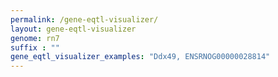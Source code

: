 ```yaml
---
permalink: /gene-eqtl-visualizer/
layout: gene-eqtl-visualizer
genome: rn7
suffix : ""
gene_eqtl_visualizer_examples: "Ddx49, ENSRNOG00000028814"
---
```

